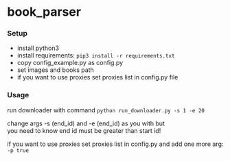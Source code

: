 # book_parser
### Setup
- install python3
- install requirements: `pip3 install -r requirements.txt`
- copy config_example.py as config.py
- set images and books path
- if you want to use proxies set proxies list in config.py file

### Usage
run downloader with command `python run_downloader.py -s 1 -e 20`

change args -s (end_id) and -e (end_id) as you with but  
you need to know end id must be greater than start id!

if you want to use proxies set proxies list in config.py and add one more arg: `-p true`
